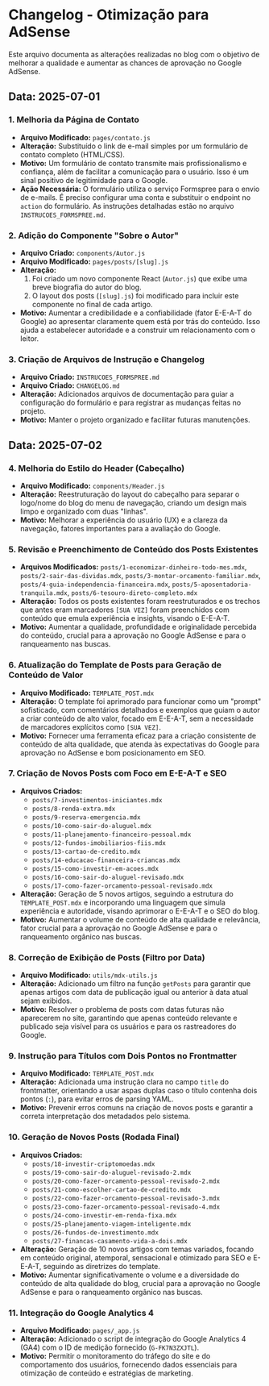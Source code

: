 # Changelog - Otimização para AdSense

Este arquivo documenta as alterações realizadas no blog com o objetivo de melhorar a qualidade e aumentar as chances de aprovação no Google AdSense.

## Data: 2025-07-01

### 1. Melhoria da Página de Contato

-   **Arquivo Modificado:** `pages/contato.js`
-   **Alteração:** Substituído o link de e-mail simples por um formulário de contato completo (HTML/CSS).
-   **Motivo:** Um formulário de contato transmite mais profissionalismo e confiança, além de facilitar a comunicação para o usuário. Isso é um sinal positivo de legitimidade para o Google.
-   **Ação Necessária:** O formulário utiliza o serviço Formspree para o envio de e-mails. É preciso configurar uma conta e substituir o endpoint no `action` do formulário. As instruções detalhadas estão no arquivo `INSTRUCOES_FORMSPREE.md`.

### 2. Adição do Componente "Sobre o Autor"

-   **Arquivo Criado:** `components/Autor.js`
-   **Arquivo Modificado:** `pages/posts/[slug].js`
-   **Alteração:**
    1.  Foi criado um novo componente React (`Autor.js`) que exibe uma breve biografia do autor do blog.
    2.  O layout dos posts (`[slug].js`) foi modificado para incluir este componente no final de cada artigo.
-   **Motivo:** Aumentar a credibilidade e a confiabilidade (fator E-E-A-T do Google) ao apresentar claramente quem está por trás do conteúdo. Isso ajuda a estabelecer autoridade e a construir um relacionamento com o leitor.

### 3. Criação de Arquivos de Instrução e Changelog

-   **Arquivo Criado:** `INSTRUCOES_FORMSPREE.md`
-   **Arquivo Criado:** `CHANGELOG.md`
-   **Alteração:** Adicionados arquivos de documentação para guiar a configuração do formulário e para registrar as mudanças feitas no projeto.
-   **Motivo:** Manter o projeto organizado e facilitar futuras manutenções.

## Data: 2025-07-02

### 4. Melhoria do Estilo do Header (Cabeçalho)

-   **Arquivo Modificado:** `components/Header.js`
-   **Alteração:** Reestruturação do layout do cabeçalho para separar o logo/nome do blog do menu de navegação, criando um design mais limpo e organizado com duas "linhas".
-   **Motivo:** Melhorar a experiência do usuário (UX) e a clareza da navegação, fatores importantes para a avaliação do Google.

### 5. Revisão e Preenchimento de Conteúdo dos Posts Existentes

-   **Arquivos Modificados:** `posts/1-economizar-dinheiro-todo-mes.mdx`, `posts/2-sair-das-dividas.mdx`, `posts/3-montar-orcamento-familiar.mdx`, `posts/4-guia-independencia-financeira.mdx`, `posts/5-aposentadoria-tranquila.mdx`, `posts/6-tesouro-direto-completo.mdx`
-   **Alteração:** Todos os posts existentes foram reestruturados e os trechos que antes eram marcadores `[SUA VEZ]` foram preenchidos com conteúdo que emula experiência e insights, visando o E-E-A-T.
-   **Motivo:** Aumentar a qualidade, profundidade e originalidade percebida do conteúdo, crucial para a aprovação no Google AdSense e para o ranqueamento nas buscas.

### 6. Atualização do Template de Posts para Geração de Conteúdo de Valor

-   **Arquivo Modificado:** `TEMPLATE_POST.mdx`
-   **Alteração:** O template foi aprimorado para funcionar como um "prompt" sofisticado, com comentários detalhados e exemplos que guiam o autor a criar conteúdo de alto valor, focado em E-E-A-T, sem a necessidade de marcadores explícitos como `[SUA VEZ]`.
-   **Motivo:** Fornecer uma ferramenta eficaz para a criação consistente de conteúdo de alta qualidade, que atenda às expectativas do Google para aprovação no AdSense e bom posicionamento em SEO.

### 7. Criação de Novos Posts com Foco em E-E-A-T e SEO

-   **Arquivos Criados:** 
    - `posts/7-investimentos-iniciantes.mdx`
    - `posts/8-renda-extra.mdx`
    - `posts/9-reserva-emergencia.mdx`
    - `posts/10-como-sair-do-aluguel.mdx`
    - `posts/11-planejamento-financeiro-pessoal.mdx`
    - `posts/12-fundos-imobiliarios-fiis.mdx`
    - `posts/13-cartao-de-credito.mdx`
    - `posts/14-educacao-financeira-criancas.mdx`
    - `posts/15-como-investir-em-acoes.mdx`
    - `posts/16-como-sair-do-aluguel-revisado.mdx`
    - `posts/17-como-fazer-orcamento-pessoal-revisado.mdx`
-   **Alteração:** Geração de 5 novos artigos, seguindo a estrutura do `TEMPLATE_POST.mdx` e incorporando uma linguagem que simula experiência e autoridade, visando aprimorar o E-E-A-T e o SEO do blog.
-   **Motivo:** Aumentar o volume de conteúdo de alta qualidade e relevância, fator crucial para a aprovação no Google AdSense e para o ranqueamento orgânico nas buscas.

### 8. Correção de Exibição de Posts (Filtro por Data)

-   **Arquivo Modificado:** `utils/mdx-utils.js`
-   **Alteração:** Adicionado um filtro na função `getPosts` para garantir que apenas artigos com data de publicação igual ou anterior à data atual sejam exibidos.
-   **Motivo:** Resolver o problema de posts com datas futuras não aparecerem no site, garantindo que apenas conteúdo relevante e publicado seja visível para os usuários e para os rastreadores do Google.

### 9. Instrução para Títulos com Dois Pontos no Frontmatter

-   **Arquivo Modificado:** `TEMPLATE_POST.mdx`
-   **Alteração:** Adicionada uma instrução clara no campo `title` do frontmatter, orientando a usar aspas duplas caso o título contenha dois pontos (`:`), para evitar erros de parsing YAML.
-   **Motivo:** Prevenir erros comuns na criação de novos posts e garantir a correta interpretação dos metadados pelo sistema.

### 10. Geração de Novos Posts (Rodada Final)

-   **Arquivos Criados:** 
    - `posts/18-investir-criptomoedas.mdx`
    - `posts/19-como-sair-do-aluguel-revisado-2.mdx`
    - `posts/20-como-fazer-orcamento-pessoal-revisado-2.mdx`
    - `posts/21-como-escolher-cartao-de-credito.mdx`
    - `posts/22-como-fazer-orcamento-pessoal-revisado-3.mdx`
    - `posts/23-como-fazer-orcamento-pessoal-revisado-4.mdx`
    - `posts/24-como-investir-em-renda-fixa.mdx`
    - `posts/25-planejamento-viagem-inteligente.mdx`
    - `posts/26-fundos-de-investimento.mdx`
    - `posts/27-financas-casamento-vida-a-dois.mdx`
-   **Alteração:** Geração de 10 novos artigos com temas variados, focando em conteúdo original, atemporal, sensacional e otimizado para SEO e E-E-A-T, seguindo as diretrizes do template.
-   **Motivo:** Aumentar significativamente o volume e a diversidade do conteúdo de alta qualidade do blog, crucial para a aprovação no Google AdSense e para o ranqueamento orgânico nas buscas.

### 11. Integração do Google Analytics 4

-   **Arquivo Modificado:** `pages/_app.js`
-   **Alteração:** Adicionado o script de integração do Google Analytics 4 (GA4) com o ID de medição fornecido (`G-FK7N3ZXJTL`).
-   **Motivo:** Permitir o monitoramento do tráfego do site e do comportamento dos usuários, fornecendo dados essenciais para otimização de conteúdo e estratégias de marketing.
